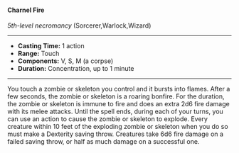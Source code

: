 #### Charnel Fire
*5th-level necromancy* (Sorcerer,Warlock,Wizard)
___
- **Casting Time:** 1 action
- **Range:** Touch
- **Components:** V, S, M (a corpse)
- **Duration:** Concentration, up to 1 minute
---
You touch a zombie or skeleton you control and it
bursts into flames. After a few seconds, the zombie
or skeleton is a roaring bonfire. For the duration,
the zombie or skeleton is immune to fire and does
an extra 2d6 fire damage with its melee attacks.
Until the spell ends, during each of your turns, you
can use an action to cause the zombie or skeleton to
explode. Every creature within 10 feet of the
exploding zombie or skeleton when you do so must
make a Dexterity saving throw. Creatures take 6d6
fire damage on a failed saving throw, or half as
much damage on a successful one.
